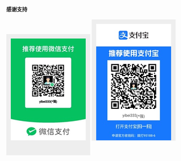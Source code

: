 #### 感谢支持

<div>
    <div style="background-color:#eee;display:inline-block;height:300px;padding:12px;background:#eee;">
        <img src="https://raw.githubusercontent.com/yibei333/star-each-other/refs/heads/main/assets/wechat.jpg">
    </div>
    <div style="background-color:#eee;display:inline-block;height:300px;padding:12px;background:#eee;">
        <img src="https://raw.githubusercontent.com/yibei333/star-each-other/refs/heads/main/assets/alipay.jpg">
    </div>
</div>
